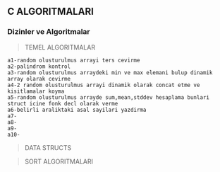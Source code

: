 ## C ALGORITMALARI
### Dizinler ve Algoritmalar

>TEMEL ALGORITMALAR
    
    a1-random olusturulmus arrayi ters cevirme
    a2-palindrom kontrol
    a3-random olusturulmus arraydeki min ve max elemani bulup dinamik array olarak cevirme
    a4-2 random olusturulmus arrayi dinamik olarak concat etme ve kisitlamalar koyma
    a5-random olusturulmus arrayde sum,mean,stddev hesaplama bunlari struct icine fonk decl olarak verme
    a6-belirli araliktaki asal sayilari yazdirma
    a7-
    a8-
    a9-
    a10-

>DATA STRUCTS

>SORT ALGORITMALARI
